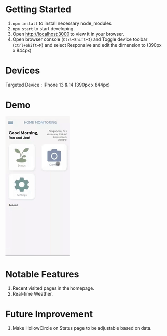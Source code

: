 # Getting Started 

1. `npm install` to install necessary node_modules.
2. `npm start` to start developing.
3. Open [http://localhost:3000](http://localhost:3000) to view it in your browser.
4. Open browser console (`Ctrl+Shift+I`) and Toggle device toolbar (`Ctrl+Shift+M`) and select Responsive and edit the dimension to (390px x 844px)

# Devices
Targeted Device : IPhone 13 & 14 (390px x 844px)

# Demo
![](https://github.com/Stygian84/CapstoneWebApp/blob/master/docs/image/Desktop%202023.11.22%20-%2003.36.08.03.gif)

# Notable Features
1. Recent visited pages in the homepage.
2. Real-time Weather.

# Future Improvement
1. Make HollowCircle on Status page to be adjustable based on data. 
